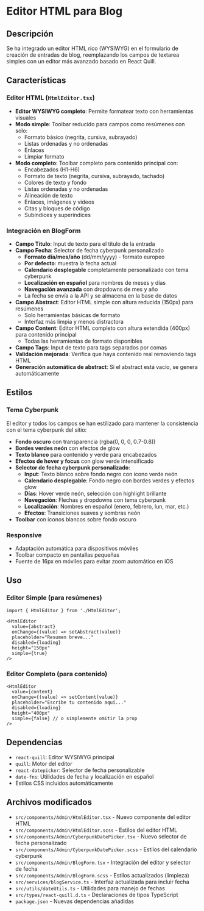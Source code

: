 # Editor HTML para Blog

## Descripción

Se ha integrado un editor HTML rico (WYSIWYG) en el formulario de creación de entradas de blog, reemplazando los campos de textarea simples con un editor más avanzado basado en React Quill.

## Características

### Editor HTML (`HtmlEditor.tsx`)

- **Editor WYSIWYG completo**: Permite formatear texto con herramientas visuales
- **Modo simple**: Toolbar reducido para campos como resúmenes con solo:
  - Formato básico (negrita, cursiva, subrayado)
  - Listas ordenadas y no ordenadas
  - Enlaces
  - Limpiar formato
- **Modo completo**: Toolbar completo para contenido principal con:
  - Encabezados (H1-H6)
  - Formato de texto (negrita, cursiva, subrayado, tachado)
  - Colores de texto y fondo
  - Listas ordenadas y no ordenadas
  - Alineación de texto
  - Enlaces, imágenes y videos
  - Citas y bloques de código
  - Subíndices y superíndices

### Integración en BlogForm

- **Campo Título**: Input de texto para el título de la entrada
- **Campo Fecha**: Selector de fecha cyberpunk personalizado
  - **Formato día/mes/año** (dd/mm/yyyy) - formato europeo
  - **Por defecto**: muestra la fecha actual
  - **Calendario desplegable** completamente personalizado con tema cyberpunk
  - **Localización en español** para nombres de meses y días
  - **Navegación avanzada** con dropdowns de mes y año
  - La fecha se envía a la API y se almacena en la base de datos
- **Campo Abstract**: Editor HTML simple con altura reducida (150px) para resúmenes
  - Solo herramientas básicas de formato
  - Interfaz más limpia y menos distractora
- **Campo Content**: Editor HTML completo con altura extendida (400px) para contenido principal
  - Todas las herramientas de formato disponibles
- **Campo Tags**: Input de texto para tags separados por comas
- **Validación mejorada**: Verifica que haya contenido real removiendo tags HTML
- **Generación automática de abstract**: Si el abstract está vacío, se genera automáticamente

## Estilos

### Tema Cyberpunk
El editor y todos los campos se han estilizado para mantener la consistencia con el tema cyberpunk del sitio:
- **Fondo oscuro** con transparencia (rgba(0, 0, 0, 0.7-0.8))
- **Bordes verdes neón** con efectos de glow
- **Texto blanco** para contenido y verde para encabezados
- **Efectos de hover y focus** con glow verde intensificado
- **Selector de fecha cyberpunk personalizado**:
  - **Input**: Texto blanco sobre fondo negro con icono verde neón
  - **Calendario desplegable**: Fondo negro con bordes verdes y efectos glow
  - **Días**: Hover verde neón, selección con highlight brillante
  - **Navegación**: Flechas y dropdowns con tema cyberpunk
  - **Localización**: Nombres en español (enero, febrero, lun, mar, etc.)
  - **Efectos**: Transiciones suaves y sombras neón
- **Toolbar** con iconos blancos sobre fondo oscuro

### Responsive
- Adaptación automática para dispositivos móviles
- Toolbar compacto en pantallas pequeñas
- Fuente de 16px en móviles para evitar zoom automático en iOS

## Uso

### Editor Simple (para resúmenes)
```tsx
import { HtmlEditor } from './HtmlEditor';

<HtmlEditor
  value={abstract}
  onChange={(value) => setAbstract(value)}
  placeholder="Resumen breve..."
  disabled={loading}
  height="150px"
  simple={true}
/>
```

### Editor Completo (para contenido)
```tsx
<HtmlEditor
  value={content}
  onChange={(value) => setContent(value)}
  placeholder="Escribe tu contenido aquí..."
  disabled={loading}
  height="400px"
  simple={false} // o simplemente omitir la prop
/>
```

## Dependencias

- `react-quill`: Editor WYSIWYG principal
- `quill`: Motor del editor
- `react-datepicker`: Selector de fecha personalizable
- `date-fns`: Utilidades de fecha y localización en español
- Estilos CSS incluidos automáticamente

## Archivos modificados

- `src/components/Admin/HtmlEditor.tsx` - Nuevo componente del editor HTML
- `src/components/Admin/HtmlEditor.scss` - Estilos del editor HTML
- `src/components/Admin/CyberpunkDatePicker.tsx` - Nuevo selector de fecha personalizado
- `src/components/Admin/CyberpunkDatePicker.scss` - Estilos del calendario cyberpunk
- `src/components/Admin/BlogForm.tsx` - Integración del editor y selector de fecha
- `src/components/Admin/BlogForm.scss` - Estilos actualizados (limpieza)
- `src/services/blogService.ts` - Interfaz actualizada para incluir fecha
- `src/utils/dateUtils.ts` - Utilidades para manejo de fechas
- `src/types/react-quill.d.ts` - Declaraciones de tipos TypeScript
- `package.json` - Nuevas dependencias añadidas 